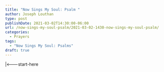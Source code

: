 ```yaml
---
title: "Now Sings My Soul: Psalm "
author: Joseph Louthan
type: post
publishDate: 2021-03-02T14:30:00-06:00
url: /now-sings-my-soul-psalm/2021-03-02-1430-now-sings-my-soul-psalm/
categories:
  - Prayers
tags:
  - "Now Sings My Soul: Psalms"
draft: true
---
```

<div style="font-variant: small-caps;">

</div>
    |<---start-here
